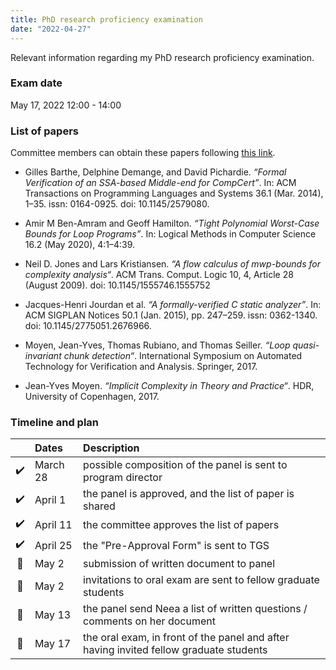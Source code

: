 ```yaml
---
title: PhD research proficiency examination 
date: "2022-04-27"
---
```


Relevant information regarding my PhD research proficiency examination.

### Exam date

May 17, 2022 12:00 - 14:00

### List of papers

Committee members can obtain these papers following [this link][box].

- Gilles Barthe, Delphine Demange, and David Pichardie. _“Formal Verification of
  an SSA-based Middle-end for CompCert”_. In: ACM Transactions on Programming
  Languages and Systems 36.1 (Mar. 2014), 1–35. issn: 0164-0925. doi:
  10.1145/2579080.

- Amir M Ben-Amram and Geoff Hamilton. _“Tight Polynomial Worst-Case Bounds for
  Loop Programs”_. In: Logical Methods in Computer Science 16.2 (May 2020),
  4:1–4:39.

- Neil D. Jones and Lars Kristiansen. _“A flow calculus of _mwp_-bounds
  for complexity analysis“_. ACM Trans. Comput. Logic 10, 4, Article 28 (August
  2009). doi: 10.1145/1555746.1555752

- Jacques-Henri Jourdan et al. _“A formally-verified C static analyzer”_. In:
  ACM SIGPLAN Notices 50.1 (Jan. 2015), pp. 247–259. issn: 0362-1340. doi:
  10.1145/2775051.2676966.

- Moyen, Jean-Yves, Thomas Rubiano, and Thomas Seiller. _“Loop quasi-invariant
  chunk detection“_. International Symposium on Automated Technology for
  Verification and Analysis. Springer, 2017.

- Jean-Yves Moyen. _“Implicit Complexity in Theory and Practice“_. HDR,
  University of Copenhagen, 2017.



### Timeline and plan

|     | Dates    | Description                                                                            |
|:---:|:---------|:---------------------------------------------------------------------------------------|
| ✔️  | March 28 | possible composition of the panel is sent to program director                          |
| ✔️  | April 1  | the panel is approved, and the list of paper is shared                                 |
| ✔️  | April 11 | the committee approves the list of papers                                              |
| ✔️  | April 25 | the "Pre-Approval Form" is sent to TGS                                                 |
| 🔲  | May 2    | submission of written document to panel                                                |
| 🔲  | May 2    | invitations to oral exam are sent to fellow graduate students                          |
| 🔲  | May 13   | the panel send Neea a list of written questions / comments on her document             |
| 🔲  | May 17   | the oral exam, in front of the panel and after having invited fellow graduate students |

[box]: https://augustauniversity.box.com/s/o40239kvx3r2fs75j9zc95qed3vus9fi
